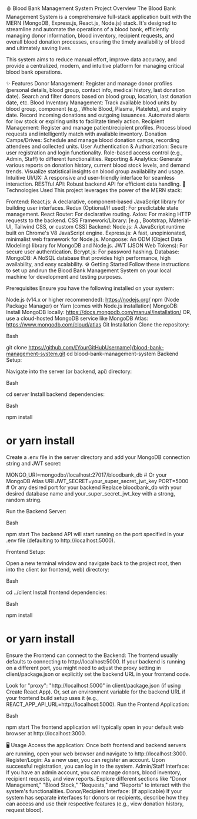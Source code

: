 🩸 Blood Bank Management System
Project Overview
The Blood Bank Management System is a comprehensive full-stack application built with the MERN (MongoDB, Express.js, React.js, Node.js) stack. It's designed to streamline and automate the operations of a blood bank, efficiently managing donor information, blood inventory, recipient requests, and overall blood donation processes, ensuring the timely availability of blood and ultimately saving lives.

This system aims to reduce manual effort, improve data accuracy, and provide a centralized, modern, and intuitive platform for managing critical blood bank operations.

✨ Features
Donor Management:
Register and manage donor profiles (personal details, blood group, contact info, medical history, last donation date).
Search and filter donors based on blood group, location, last donation date, etc.
Blood Inventory Management:
Track available blood units by blood group, component (e.g., Whole Blood, Plasma, Platelets), and expiry date.
Record incoming donations and outgoing issuances.
Automated alerts for low stock or expiring units to facilitate timely action.
Recipient Management:
Register and manage patient/recipient profiles.
Process blood requests and intelligently match with available inventory.
Donation Camps/Drives:
Schedule and manage blood donation camps, recording attendees and collected units.
User Authentication & Authorization:
Secure user registration and login functionality.
Role-based access control (e.g., Admin, Staff) to different functionalities.
Reporting & Analytics:
Generate various reports on donation history, current blood stock levels, and demand trends.
Visualize statistical insights on blood group availability and usage.
Intuitive UI/UX: A responsive and user-friendly interface for seamless interaction.
RESTful API: Robust backend API for efficient data handling.
🚀 Technologies Used
This project leverages the power of the MERN stack:

Frontend:
React.js: A declarative, component-based JavaScript library for building user interfaces.
Redux (Optional/If used): For predictable state management.
React Router: For declarative routing.
Axios: For making HTTP requests to the backend.
CSS Framework/Library: [e.g., Bootstrap, Material-UI, Tailwind CSS, or custom CSS]
Backend:
Node.js: A JavaScript runtime built on Chrome's V8 JavaScript engine.
Express.js: A fast, unopinionated, minimalist web framework for Node.js.
Mongoose: An ODM (Object Data Modeling) library for MongoDB and Node.js.
JWT (JSON Web Tokens): For secure user authentication.
Bcrypt.js: For password hashing.
Database:
MongoDB: A NoSQL database that provides high performance, high availability, and easy scalability.
⚙️ Getting Started
Follow these instructions to set up and run the Blood Bank Management System on your local machine for development and testing purposes.

Prerequisites
Ensure you have the following installed on your system:

Node.js (v14.x or higher recommended): https://nodejs.org/
npm (Node Package Manager) or Yarn (comes with Node.js installation)
MongoDB:
Install MongoDB locally: https://docs.mongodb.com/manual/installation/
OR, use a cloud-hosted MongoDB service like MongoDB Atlas: https://www.mongodb.com/cloud/atlas
Git
Installation
Clone the repository:

Bash

git clone https://github.com/[YourGitHubUsername]/blood-bank-management-system.git
cd blood-bank-management-system
Backend Setup:

Navigate into the server (or backend, api) directory:

Bash

cd server
Install backend dependencies:

Bash

npm install
# or yarn install
Create a .env file in the server directory and add your MongoDB connection string and JWT secret:

MONGO_URI=mongodb://localhost:27017/bloodbank_db # Or your MongoDB Atlas URI
JWT_SECRET=your_super_secret_jwt_key
PORT=5000 # Or any desired port for your backend
Replace bloodbank_db with your desired database name and your_super_secret_jwt_key with a strong, random string.

Run the Backend Server:

Bash

npm start
The backend API will start running on the port specified in your .env file (defaulting to http://localhost:5000).

Frontend Setup:

Open a new terminal window and navigate back to the project root, then into the client (or frontend, web) directory:

Bash

cd ../client
Install frontend dependencies:

Bash

npm install
# or yarn install
Ensure the Frontend can connect to the Backend: The frontend usually defaults to connecting to http://localhost:5000. If your backend is running on a different port, you might need to adjust the proxy setting in client/package.json or explicitly set the backend URL in your frontend code.

Look for "proxy": "http://localhost:5000" in client/package.json (if using Create React App).
Or, set an environment variable for the backend URL if your frontend build setup uses it (e.g., REACT_APP_API_URL=http://localhost:5000).
Run the Frontend Application:

Bash

npm start
The frontend application will typically open in your default web browser at http://localhost:3000.

🖥️ Usage
Access the application: Once both frontend and backend servers are running, open your web browser and navigate to http://localhost:3000.
Register/Login: As a new user, you can register an account. Upon successful registration, you can log in to the system.
Admin/Staff Interface:
If you have an admin account, you can manage donors, blood inventory, recipient requests, and view reports.
Explore different sections like "Donor Management," "Blood Stock," "Requests," and "Reports" to interact with the system's functionalities.
Donor/Recipient Interface: (If applicable) If your system has separate interfaces for donors or recipients, describe how they can access and use their respective features (e.g., view donation history, request blood).
